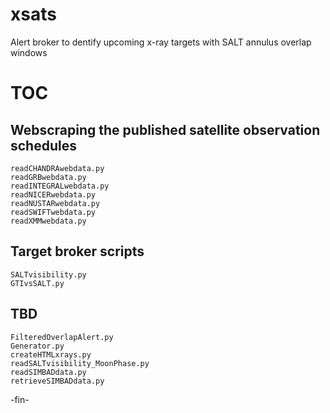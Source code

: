 # xsats
Alert broker to dentify upcoming x-ray targets with SALT annulus overlap windows


# TOC

## Webscraping the published satellite observation schedules
```
readCHANDRAwebdata.py
readGRBwebdata.py
readINTEGRALwebdata.py
readNICERwebdata.py
readNUSTARwebdata.py
readSWIFTwebdata.py
readXMMwebdata.py
```

## Target broker scripts
```
SALTvisibility.py
GTIvsSALT.py
```


## TBD
```
FilteredOverlapAlert.py
Generator.py
createHTMLxrays.py
readSALTvisibility_MoonPhase.py
readSIMBADdata.py
retrieveSIMBADdata.py
```

-fin-
